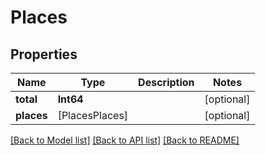 # Places

## Properties
Name | Type | Description | Notes
------------ | ------------- | ------------- | -------------
**total** | **Int64** |  | [optional] 
**places** | [PlacesPlaces] |  | [optional] 

[[Back to Model list]](../README.md#documentation-for-models) [[Back to API list]](../README.md#documentation-for-api-endpoints) [[Back to README]](../README.md)



